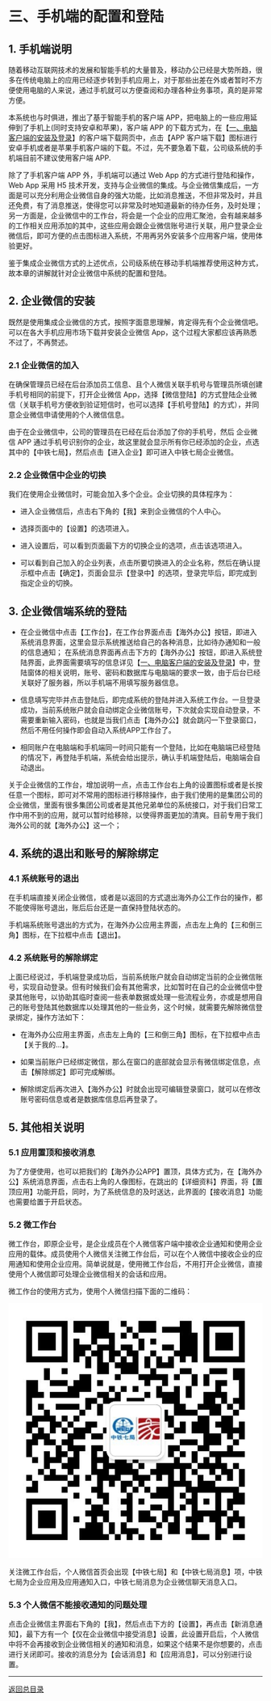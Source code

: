 

# 三、手机端的配置和登陆

## 1. 手机端说明

随着移动互联网技术的发展和智能手机的大量普及，移动办公已经是大势所趋，很多在传统电脑上的应用已经逐步转到手机应用上，对于那些出差在外或者暂时不方便使用电脑的人来说，通过手机就可以方便查阅和办理各种业务事项，真的是非常方便。

本系统也与时俱进，推出了基于智能手机的客户端 APP，把电脑上的一些应用延伸到了手机上(同时支持安卓和苹果)，客户端 APP 的下载方式为，在【[一、电脑客户端的安装及登录](p1_sys_install_login_cp.md)】的客户端下载网页中，点击【APP 客户端下载】图标进行安卓手机或者是苹果手机客户端的下载。不过，先不要急着下载，公司级系统的手机端目前不建议使用客户端 APP.

除了了手机客户端 APP 外，手机端可以通过 Web App 的方式进行登陆和操作，Web App 采用 H5 技术开发，支持与企业微信的集成。与企业微信集成后，一方面是可以充分利用企业微信自身的强大功能，比如消息推送，不但非常及时，并且还免费，有了消息推送，使得您可以非常及时地知道最新的待办任务，及时处理；另一方面是，企业微信中的工作台，将会是一个企业的应用汇聚池，会有越来越多的工作相关应用添加的其中，这些应用会跟企业微信账号进行关联，用户登录企业微信后，即可方便的点击图标进入系统，不用再另外安装多个应用客户端，使用体验更好。

鉴于集成企业微信方式的上述优点，公司级系统在移动手机端推荐使用这种方式，故本章的讲解就针对企业微信中系统的配置和登陆。


## 2. 企业微信的安装

既然是使用集成企业微信的方式，按照字面意思理解，肯定得先有个企业微信吧。可以在各大手机应用市场下载并安装企业微信 App，这个过程大家都应该再熟悉不过了，不再赘述。

### 2.1 企业微信的加入

在确保管理员已经在后台添加员工信息、且个人微信关联手机号与管理员所填创建手机号相同的前提下，打开企业微信 App，选择【微信登陆】的方式登陆企业微信（关联手机号方便收到验证短信时，也可以选择【手机号登陆】的方式），并同意企业微信申请使用的个人微信信息。

由于在企业微信中，公司的管理员在已经在后台添加了你的手机号，然后 企业微信 APP 通过手机号识别你的企业，故这里就会显示所有你已经添加的企业，点选其中的【中铁七局】，然后点击【进入企业】即可进入中铁七局企业微信。

### 2.2 企业微信中企业的切换

我们在使用企业微信时，可能会加入多个企业。企业切换的具体程序为：

- 进入企业微信后，点击右下角的【我】来到企业微信的个人中心。

- 选择页面中的【设置】的选项进入。

- 进入设置后，可以看到页面最下方的切换企业的选项，点击该选项进入。

- 可以看到自己加入的企业列表，点击所要切换进入的企业名称，然后在确认提示框中点击【确定】，页面会显示【登录中】的选项，登录完毕后，即完成到指定企业的切换。


## 3. 企业微信端系统的登陆

- 在企业微信中点击【工作台】，在工作台界面点击【海外办公】按钮，即进入系统消息界面，这里会显示系统推送给自己的各种消息，比如待办通知和一般的信息通知；
在系统消息界面再点击下方的【海外办公】按钮，即进入系统登陆界面，此界面需要填写的信息详见【[一、电脑客户端的安装及登录](p1_sys_install_login_cp.md)】中，登陆窗体的相关说明，账号、密码和数据库与电脑端的要求一致，由于后台已经关联好了服务器，所以手机端不用填写服务器信息。
- 信息填写完毕并点击登陆后，即完成系统的登陆并进入系统工作台。一旦登录成功，当前系统账户就会自动绑定企业微信账号，下次就会实现自动登录，不需要重新输入密码，也就是当我们点击【海外办公】就会跳闪一下登录窗口，然后不用任何操作即会自动入系统APP工作台了。

- 相同账户在电脑端和手机端同一时间只能有一个登陆，比如在电脑端已经登陆的情况下，再登陆手机端，系统会给出提示，确认手机端登陆后，电脑端会自动退出。 

关于企业微信的工作台，增加说明一点，点击工作台右上角的设置图标或者是长按任意一个图标，即可对不常用的图标进行移除操作，由于我们使用的是集团公司的企业微信，里面有很多集团公司或者是其他兄弟单位的系统接口，对于我们日常工作中用不到的应用，就可以暂时给移除，以使得界面更加的清爽。目前专用于我们海外公司的就【海外办公】这一个； 


## 4. 系统的退出和账号的解除绑定

### 4.1 系统账号的退出

在手机端直接关闭企业微信，或者是以返回的方式退出海外办公工作台的操作，都不能使得账号退出，账后后台还是一直保持登陆状态的。

手机端系统账号退出的方式为，在海外办公应用主界面，点击左上角的【三和倒三角】图标，在下拉框中点击【退出】。


### 4.2 系统账号的解除绑定

上面已经说过，手机端登录成功后，当前系统账户就会自动绑定当前的企业微信账号，实现自动登录。但有时候我们会有其他需求，比如暂时在自己的企业微信中登录其他账号，以协助其临时查阅一些表单数据或处理一些流程业务，亦或是想用自己的账号登陆其他数据库以处理其他的一些业务，这个时候，就需要先解除微信登录绑定，操作方法如下：

- 在海外办公应用主界面，点击左上角的【三和倒三角】图标，在下拉框中点击【关于我的...】。

- 如果当前账户已经绑定微信，那么在窗口的底部就会显示有微信绑定信息，点击【解除绑定】即可完成解绑。

- 解除绑定后再次进入【海外办公】时就会出现可编辑登录窗口，就可以在修改账号密码信息或者是数据库信息后再登录了。

## 5. 其他相关说明

### 5.1 应用置顶和接收消息

为了方便使用，也可以把我们的【海外办公APP】置顶，具体方式为，在【海外办公】系统消息界面，点击右上角的人像图标，在跳出的【详细资料】界面，将【置顶应用】功能开启，同时，为了系统信息的及时送达，此界面的【接收消息】功能也需要给置于开启状态。

### 5.2 微工作台

微工作台，即原企业号，是企业成员在个人微信客户端中接收企业通知和使用企业应用的载体。成员使用个人微信关注微工作台后，可以在个人微信中接收企业的应用通知和使用企业应用。简单说就是，使用微工作台后，不用打开企业微信，直接使用个人微信即可处理企业微信相关的会话和应用。

微工作台的使用方式为，使用个人微信扫描下面的二维码：
  
<p align="center"><img src="/pic03_qrcode_430.png" width="600">
   
关注微工作台后，个人微信首页会出现【中铁七局】和【中铁七局消息】项，中铁七局为企业应用及应用通知入口，中铁七局消息为企业微信聊天消息入口。

### 5.3 个人微信不能接收通知的问题处理

点击企业微信主界面右下角的【我】，然后点击下方的【设置】，再点击【新消息通知】，最下方有一个【仅在企业微信中接受消息】设置，此设置开启后，个人微信中将不会再接收到企业微信相关的通知和消息，如果这个结果不是你想要的，点击进行关闭即可。接收的消息分为【会话消息】和【应用消息】，可以分别进行设置。


------

[返回总目录](README.md)
